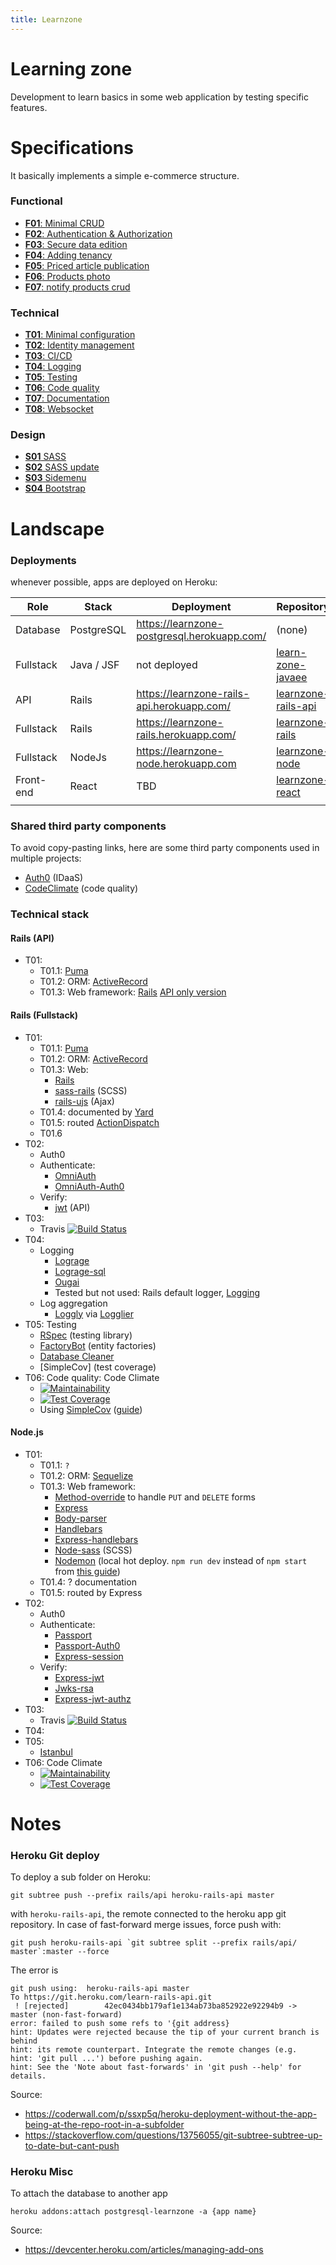 ```yaml
---
title: Learnzone
---
```

# Learning zone

Development to learn basics in some web application by testing specific features.

# Specifications

It basically implements a simple e-commerce structure. 

### Functional

- [**F01**: Minimal CRUD](https://github.com/Al-un/learnzone/issues/1)
- [**F02**: Authentication & Authorization](https://github.com/Al-un/learnzone/issues/2)
- [**F03**: Secure data edition](https://github.com/Al-un/learnzone/issues/3)
- [**F04**: Adding tenancy](https://github.com/Al-un/learnzone/issues/4)
- [**F05**: Priced article publication](https://github.com/Al-un/learnzone/issues/5)
- [**F06**: Products photo](https://github.com/Al-un/learnzone/issues/17)
- [**F07**: notify products crud](https://github.com/Al-un/learnzone/issues/18)

### Technical

- [**T01**: Minimal configuration](https://github.com/Al-un/learnzone/issues/10)
- [**T02**: Identity management](https://github.com/Al-un/learnzone/issues/11)
- [**T03**: CI/CD](https://github.com/Al-un/learnzone/issues/12)
- [**T04**: Logging](https://github.com/Al-un/learnzone/issues/13)
- [**T05**: Testing](https://github.com/Al-un/learnzone/issues/14)
- [**T06**: Code quality](https://github.com/Al-un/learnzone/issues/15)
- [**T07**: Documentation](https://github.com/Al-un/learnzone/issues/16)
- [**T08**: Websocket](https://github.com/Al-un/learnzone/issues/19)

### Design

- [**S01** SASS](https://github.com/Al-un/learnzone/issues/6)
- [**S02** SASS update](https://github.com/Al-un/learnzone/issues/7)
- [**S03** Sidemenu](https://github.com/Al-un/learnzone/issues/8)
- [**S04** Bootstrap](https://github.com/Al-un/learnzone/issues/9)

# Landscape

### Deployments

whenever possible, apps are deployed on Heroku:

| Role      | Stack       | Deployment                                  | Repository                                                            |
| --------- | ----------  | ------------------------------------------- | --------------------------------------------------------------------- |
| Database  | PostgreSQL  | https://learnzone-postgresql.herokuapp.com/ | (none)                                                                |
| Fullstack | Java / JSF  | not deployed                                | [learn-zone-javaee](https://github.com/Al-un/learn-zone-javaee)       |
| API       | Rails       | https://learnzone-rails-api.herokuapp.com/  | [learnzone-rails-api](https://github.com/Al-un/learnzone-rails-api)   |
| Fullstack | Rails       | https://learnzone-rails.herokuapp.com/      | [learnzone-rails](https://github.com/Al-un/learnzone-rails)           |
| Fullstack | NodeJs      | https://learnzone-node.herokuapp.com        | [learnzone-node](https://github.com/Al-un/learnzone-nodejs)           |
| Front-end | React       | TBD                                         | [learnzone-react](https://github.com/Al-un/learnzone-react)           |
|           |             |                                             |                                                                       |

### Shared third party components

To avoid copy-pasting links, here are some third party components used in multiple
projects:

- [Auth0](https://auth0.com) (IDaaS)
- [CodeClimate](https://codeclimate.com/) (code quality)

### Technical stack

#### Rails (API)

- T01:
  - T01.1: [Puma](http://puma.io/)
  - T01.2: ORM: [ActiveRecord](https://guides.rubyonrails.org/active_record_querying.html)
  - T01.3: Web framework: [Rails](https://rubyonrails.org/) [API only version](https://guides.rubyonrails.org/api_app.html)

#### Rails (Fullstack)

- T01:
  - T01.1: [Puma](http://puma.io/)
  - T01.2: ORM: [ActiveRecord](https://guides.rubyonrails.org/active_record_querying.html)
  - T01.3: Web:
    - [Rails](https://rubyonrails.org/)
    - [sass-rails](https://github.com/rails/sass-rails) (SCSS)
    - [rails-ujs](https://github.com/rails/rails/tree/master/actionview/app/assets/javascripts) (Ajax)
  - T01.4: documented by [Yard](https://yardoc.org/)
  - T01.5: routed [ActionDispatch](https://guides.rubyonrails.org/routing.html)
  - T01.6
- T02:
  - Auth0
  - Authenticate:
    - [OmniAuth](https://github.com/omniauth/omniauth)
    - [OmniAuth-Auth0](https://github.com/auth0/omniauth-auth0)
  - Verify:
    - [jwt](https://github.com/jwt/ruby-jwt) (API)
- T03:
  - Travis [![Build Status](https://travis-ci.com/Al-un/learn-zone-rails.svg?branch=master)](https://travis-ci.com/Al-un/learn-zone-rails)
- T04:
  - Logging
    - [Lograge](https://github.com/roidrage/lograge)
    - [Lograge-sql](https://github.com/iMacTia/lograge-sql)
    - [Ougai](https://github.com/tilfin/ougai)
    - Tested but not used: Rails default logger, [Logging](https://github.com/TwP/logging)
  - Log aggregation
    - [Loggly](https://www.loggly.com/) via [Logglier](https://github.com/freeformz/logglier)
- T05: Testing
  - [RSpec](http://rspec.info/) (testing library)
  - [FactoryBot](https://github.com/thoughtbot/factory_bot) (entity factories)
  - [Database Cleaner](https://github.com/DatabaseCleaner/database_cleaner)
  - [SimpleCov] (test coverage)
- T06: Code quality: Code Climate
  - [![Maintainability](https://api.codeclimate.com/v1/badges/a1cd2c7d60769ef7a1b9/maintainability)](https://codeclimate.com/github/Al-un/learn-zone-rails/maintainability)
  - [![Test Coverage](https://api.codeclimate.com/v1/badges/a1cd2c7d60769ef7a1b9/test_coverage)](https://codeclimate.com/github/Al-un/learn-zone-rails/test_coverage)
  - Using [SimpleCov](https://github.com/colszowka/simplecov) ([guide](https://medium.com/the-code-review/display-your-ruby-test-coverage-using-simplecov-gem-and-codeclimate-6db6336fe409))

#### Node.js

- T01:
  - T01.1: `?`
  - T01.2: ORM: [Sequelize](http://docs.sequelizejs.com/)
  - T01.3: Web framework:
    - [Method-override](https://github.com/expressjs/method-override) to handle `PUT` and `DELETE` forms
    - [Express](https://expressjs.com/)
    - [Body-parser](https://www.npmjs.com/package/body-parser)
    - [Handlebars](https://handlebarsjs.com/)
    - [Express-handlebars](https://github.com/ericf/express-handlebars)
    - [Node-sass](https://github.com/sass/node-sass) (SCSS)
    - [Nodemon](https://nodemon.io/) (local hot deploy. `npm run dev`
      instead of `npm start` from [this guide](https://dev.to/whoisryosuke/nextjs-tip-hot-reloading-for-dynamic-servers-43ed))
  - T01.4: ? documentation
  - T01.5: routed by Express
- T02:
  - Auth0
  - Authenticate:
    - [Passport](http://www.passportjs.org/)
    - [Passport-Auth0](https://github.com/auth0/passport-auth0)
    - [Express-session](https://www.npmjs.com/package/express-session)
  - Verify:
    - [Express-jwt]()
    - [Jwks-rsa]()
    - [Express-jwt-authz]()
- T03:
  - Travis [![Build Status](https://travis-ci.com/Al-un/learn-zone-rails.svg?branch=master)](https://travis-ci.com/Al-un/learn-zone-rails)
- T04:
- T05:
  - [Istanbul](https://istanbul.js.org/)
- T06: Code Climate
  - [![Maintainability](https://api.codeclimate.com/v1/badges/b417fe74ebe4a8870cc8/maintainability)](https://codeclimate.com/github/Al-un/learn-zone-nodejs/maintainability)
  - [![Test Coverage](https://api.codeclimate.com/v1/badges/b417fe74ebe4a8870cc8/test_coverage)](https://codeclimate.com/github/Al-un/learn-zone-nodejs/test_coverage)

# Notes

### Heroku Git deploy

To deploy a sub folder on Heroku:

```
git subtree push --prefix rails/api heroku-rails-api master
```

with `heroku-rails-api`, the remote connected to the heroku app git repository. In case of fast-forward merge issues, force push with:

```
git push heroku-rails-api `git subtree split --prefix rails/api/ master`:master --force
```

The error is

```
git push using:  heroku-rails-api master
To https://git.heroku.com/learn-rails-api.git
 ! [rejected]        42ec0434bb179af1e134ab73ba852922e92294b9 -> master (non-fast-forward)
error: failed to push some refs to '{git address}
hint: Updates were rejected because the tip of your current branch is behind
hint: its remote counterpart. Integrate the remote changes (e.g.
hint: 'git pull ...') before pushing again.
hint: See the 'Note about fast-forwards' in 'git push --help' for details.
```

Source:

- https://coderwall.com/p/ssxp5q/heroku-deployment-without-the-app-being-at-the-repo-root-in-a-subfolder
- https://stackoverflow.com/questions/13756055/git-subtree-subtree-up-to-date-but-cant-push

### Heroku Misc

To attach the database to another app

```shell
heroku addons:attach postgresql-learnzone -a {app name}
```

Source:

- https://devcenter.heroku.com/articles/managing-add-ons
